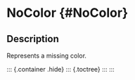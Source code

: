 NoColor {#NoColor}
=======

Description
-----------

Represents a missing color.

::: {.container .hide}
::: {.toctree}
:::
:::
